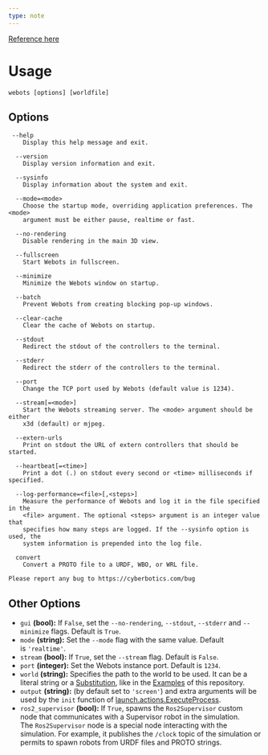 ```yaml
---
type: note
---
```

[Reference here](https://cyberbotics.com/doc/guide/starting-webots#command-line-arguments)


# Usage
```shell
webots [options] [worldfile]
```
## Options
```
 --help
    Display this help message and exit.

  --version
    Display version information and exit.

  --sysinfo
    Display information about the system and exit.

  --mode=<mode>
    Choose the startup mode, overriding application preferences. The <mode>
    argument must be either pause, realtime or fast.

  --no-rendering
    Disable rendering in the main 3D view.

  --fullscreen
    Start Webots in fullscreen.

  --minimize
    Minimize the Webots window on startup.

  --batch
    Prevent Webots from creating blocking pop-up windows.

  --clear-cache
    Clear the cache of Webots on startup.

  --stdout
    Redirect the stdout of the controllers to the terminal.

  --stderr
    Redirect the stderr of the controllers to the terminal.

  --port
    Change the TCP port used by Webots (default value is 1234).

  --stream[=<mode>]
    Start the Webots streaming server. The <mode> argument should be either
    x3d (default) or mjpeg.

  --extern-urls
    Print on stdout the URL of extern controllers that should be started.

  --heartbeat[=<time>]
    Print a dot (.) on stdout every second or <time> milliseconds if specified.

  --log-performance=<file>[,<steps>]
    Measure the performance of Webots and log it in the file specified in the
    <file> argument. The optional <steps> argument is an integer value that
    specifies how many steps are logged. If the --sysinfo option is used, the
    system information is prepended into the log file.

  convert
    Convert a PROTO file to a URDF, WBO, or WRL file.

Please report any bug to https://cyberbotics.com/bug
```

## Other Options
- `gui` **(bool):** If `False`, set the `--no-rendering`, `--stdout`, `--stderr` and `--minimize` flags. Default is `True`.
- `mode` **(string):** Set the `--mode` flag with the same value. Default is `'realtime'`.
- `stream` **(bool):** If `True`, set the `--stream` flag. Default is `False`.
- `port` **(integer):** Set the Webots instance port. Default is `1234`.
- `world` **(string):** Specifies the path to the world to be used. It can be a literal string or a [Substitution](https://github.com/ros2/launch/blob/2af92708bea1db2a6e15644053ef878fb990fedc/launch/launch/substitution.py), like in the [Examples](https://github.com/cyberbotics/webots_ros2/wiki/Examples) of this repository.
- `output` **(string):** (by default set to `'screen'`) and extra arguments will be used by the `init` function of [launch.actions.ExecuteProcess](https://github.com/ros2/launch/blob/2af92708bea1db2a6e15644053ef878fb990fedc/launch/launch/actions/execute_process.py).
- `ros2_supervisor` **(bool):** If `True`, spawns the `Ros2Supervisor` custom node that communicates with a Supervisor robot in the simulation. The `Ros2Supervisor` node is a special node interacting with the simulation. For example, it publishes the `/clock` topic of the simulation or permits to spawn robots from URDF files and PROTO strings.